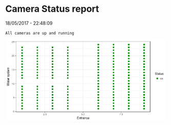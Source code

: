 Camera Status report
================
18/05/2017 - 22:48:09

    All cameras are up and running

![](camreport_files/figure-markdown_github/unnamed-chunk-2-1.png)
